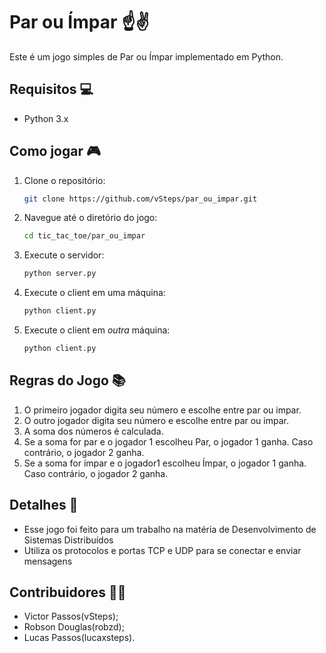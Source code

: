 # Par ou Ímpar ☝✌

Este é um jogo simples de Par ou Ímpar implementado em Python.

## Requisitos 💻

- Python 3.x

## Como jogar 🎮

1. Clone o repositório:
    ```bash
    git clone https://github.com/vSteps/par_ou_impar.git
    ```
2. Navegue até o diretório do jogo:
    ```bash
    cd tic_tac_toe/par_ou_impar
    ```
3. Execute o servidor:
    ```bash
    python server.py
    ```
4. Execute o client em uma máquina:
    ```bash
    python client.py
    ```
5. Execute o client em *outra* máquina:
    ```bash
    python client.py
    ```

## Regras do Jogo 📚

1. O primeiro jogador digita seu número e escolhe entre par ou impar.
2. O outro jogador digita seu número e escolhe entre par ou impar.
3. A soma dos números é calculada.
4. Se a soma for par e o jogador 1 escolheu Par, o jogador 1 ganha. Caso contrário, o jogador 2 ganha.
5. Se a soma for ímpar e o jogador1  escolheu Ímpar, o jogador 1 ganha. Caso contrário, o jogador 2 ganha.

## Detalhes 📖

 - Esse jogo foi feito para um trabalho na matéria de Desenvolvimento de Sistemas Distribuídos
 - Utiliza os protocolos e portas TCP e UDP para se conectar e enviar mensagens

## Contribuidores 👨‍💻

 - Victor Passos(vSteps);
 - Robson Douglas(robzd);
 - Lucas Passos(lucaxsteps).